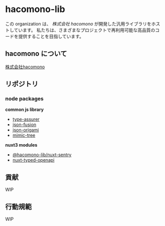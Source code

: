 # hacomono-lib

この organization は、 *株式会社 hacomono* が開発した汎用ライブラリをホストしています。
私たちは、さまざまなプロジェクトで再利用可能な高品質のコードを提供することを目指しています。

## hacomono について

[株式会社hacomono](https://www.hacomono.jp/) 

## リポジトリ

### node packages

**common js library**

- [type-assurer](https://github.com/hacomono-lib/type-assurer)
- [json-fusion](https://github.com/hacomono-lib/json-fusion)
- [json-origami](https://github.com/hacomono-lib/json-origami)
- [mimic-tree](https://github.com/hacomono-lib/mimic-tree)

**nuxt3 modules**

- [@hacomono-lib/nuxt-sentry](https://github.com/hacomono-lib/nuxt-sentry)
- [nuxt-typed-openapi](https://github.com/hacomono-lib/nuxt-typed-openapi)

## 貢献

WIP

## 行動規範

WIP
